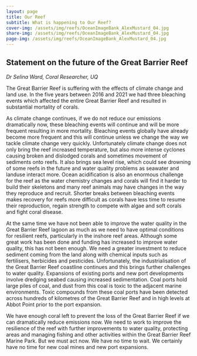 ```yaml
---
layout: page
title: Our Reef
subtitle: What is happening to Our Reef?
cover-img: /assets/img/reefs/OceanImageBank_AlexMustard_04.jpg
share-img: /assets/img/reefs/OceanImageBank_AlexMustard_04.jpg
page-img: /assets/img/reefs/OceanImageBank_AlexMustard_04.jpg
---
```


## Statement on the future of the Great Barrier Reef

*Dr Selina Ward, Coral Researcher, UQ*

The Great Barrier Reef is suffering with the effects of climate change and land use. In the five years between 2016 and 2021 we had three bleaching events which affected the entire Great Barrier Reef and resulted in substantial mortality of corals. 

As climate change continues, if we do not reduce our emissions dramatically now, these bleaching events will continue and will be more frequent resulting in more mortality.  Bleaching events globally have already become more frequent and this will continue unless we change the way we tackle climate change very quickly. Unfortunately climate change does not only bring the reef increased temperature, but also more intense cyclones causing broken and dislodged corals and sometimes movement of sediments onto reefs. It also brings sea level rise, which could see drowning of some reefs in the future and water quality problems as seawater and landuse interact more. Ocean acidification is also an enormous challenge for the reef as the water chemistry changes and corals will find it harder to build their skeletons and many reef animals may have changes in the way they reproduce and recruit. Shorter breaks between bleaching events makes recovery for reefs more difficult as corals have less time to resume their reproduction, regain strength to compete with algae and soft corals and fight coral disease. 

At the same time we have not been able to improve the water quality in the Great Barrier Reef lagoon as much as we need to have optimal conditions for resilient reefs, particularly in the inshore reef areas. Although some great work has been done and funding has increased to improve water quality, this has not been enough. We need a greater investment to reduce sediment coming from the land along with chemical inputs such as fertilisers, herbicides and pesticides. 
Unfortunately, the industrialisation of the Great Barrier Reef coastline continues and this brings further challenges to water quality. Expansions of existing ports and new port developments involve dredging seabed causing increased sedimentation. Coal ports hold large piles of coal, and dust from this coal is toxic to the adjacent marine environments. Toxic compounds from these coal ports have been detected across hundreds of kilometres of the Great Barrier Reef and in high levels at Abbot Point prior to the port expansion. 

We have enough coral left to prevent the loss of the Great Barrier Reef if we can dramatically reduce emissions now. We need to work to improve the resilience of the reef with further improvements to water quality, protecting areas and managing fishing and other activities within the Great Barrier Reef Marine Park. But we must act now. We have no time to wait. We certainly have no time for new coal mines and new port expansions. 

